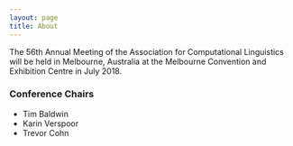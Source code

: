 ```yaml
---
layout: page
title: About
---
```


The 56th Annual Meeting of the Association for Computational Linguistics will be held in Melbourne, Australia at
the Melbourne Convention and Exhibition Centre in July 2018.


### Conference Chairs

* Tim Baldwin
* Karin Verspoor
* Trevor Cohn
